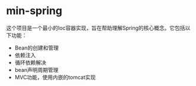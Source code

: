 # min-spring

这个项目是一个最小的Ioc容器实现，旨在帮助理解Spring的核心概念。它包括以下功能：

- Bean的创建和管理
- 依赖注入
- 循环依赖解决
- bean声明周期管理
- MVC功能，使用内嵌的tomcat实现